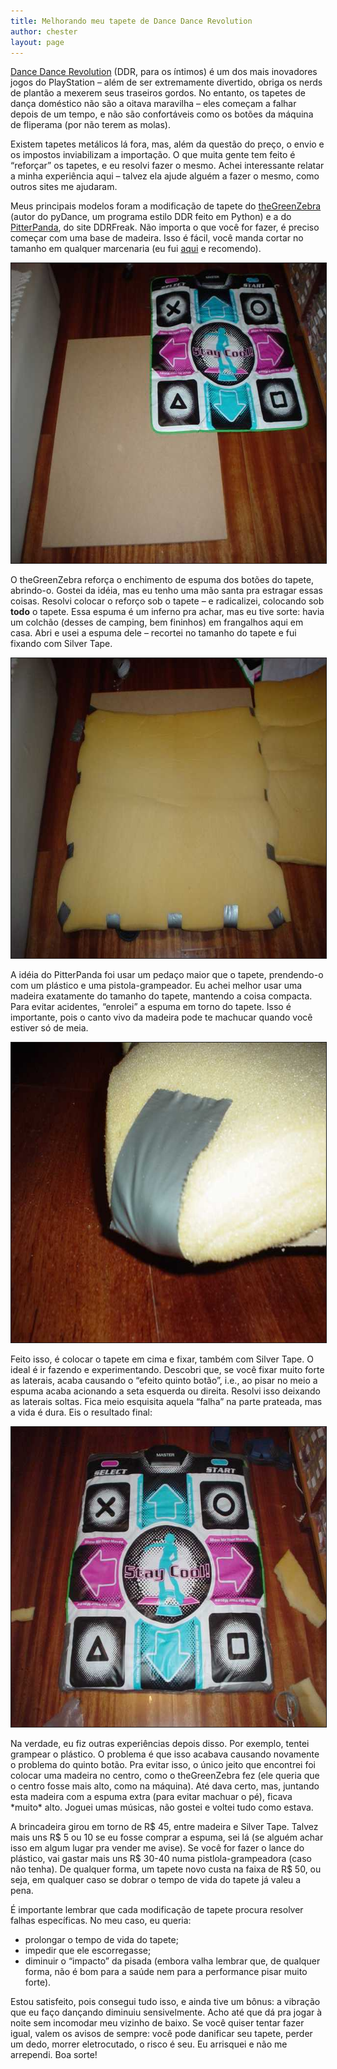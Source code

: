 ```yaml
---
title: Melhorando meu tapete de Dance Dance Revolution
author: chester
layout: page
---
```

[Dance Dance Revolution][1] (DDR, para os íntimos) é um dos mais inovadores jogos do PlayStation &#8211; além de ser extremamente divertido, obriga os nerds de plantão a mexerem seus traseiros gordos. No entanto, os tapetes de dança doméstico não são a oitava maravilha &#8211; eles começam a falhar depois de um tempo, e não são confortáveis como os botões da máquina de fliperama (por não terem as molas).

Existem tapetes metálicos lá fora, mas, além da questão do preço, o envio e os impostos inviabilizam a importação. O que muita gente tem feito é &#8220;reforçar&#8221; os tapetes, e eu resolvi fazer o mesmo. Achei interessante relatar a minha experiência aqui &#8211; talvez ela ajude alguém a fazer o mesmo, como outros sites me ajudaram.

Meus principais modelos foram a modificação de tapete do [theGreenZebra][2] (autor do pyDance, um programa estilo DDR feito em Python) e a do [PitterPanda][3], do site DDRFreak. Não importa o que você for fazer, é preciso começar com uma base de madeira. Isso é fácil, você manda cortar no tamanho em qualquer marcenaria (eu fui [aqui][4] e recomendo).

<p style="text-align: center;">
  <img class="aligncenter" src="../img/ddr/tapete_inicio.jpg" border="1" alt="meu tapete e  a base de madeira" width="640" height="480" />
</p>

O theGreenZebra reforça o enchimento de espuma dos botões do tapete, abrindo-o. Gostei da idéia, mas eu tenho uma mão santa pra estragar essas coisas. Resolvi colocar o reforço sob o tapete &#8211; e radicalizei, colocando sob **todo** o tapete. Essa espuma é um inferno pra achar, mas eu tive sorte: havia um colchão (desses de camping, bem fininhos) em frangalhos aqui em casa. Abri e usei a espuma dele &#8211; recortei no tamanho do tapete e fui fixando com Silver Tape.

<p style="text-align: center;">
  <img class="aligncenter" src="../img/ddr/espuma.jpg" border="1" alt="tapete com a espuma colada" width="640" height="480" />
</p>

A idéia do PitterPanda foi usar um pedaço maior que o tapete, prendendo-o com um plástico e uma pistola-grampeador. Eu achei melhor usar uma madeira exatamente do tamanho do tapete, mantendo a coisa compacta. Para evitar acidentes, &#8220;enrolei&#8221; a espuma em torno do tapete. Isso é importante, pois o canto vivo da madeira pode te machucar quando você estiver só de meia.

<p style="text-align: center;">
  <img class="aligncenter" src="../img/ddr/espuma_detalhe.jpg" border="1" alt="detalhe da  espuma enrolando sobre o canto da placa de madeira" width="640" height="480" />
</p>

Feito isso, é colocar o tapete em cima e fixar, também com Silver Tape. O ideal é ir fazendo e experimentando. Descobri que, se você fixar muito forte as laterais, acaba causando o &#8220;efeito quinto botão&#8221;, i.e., ao pisar no meio a espuma acaba acionando a seta esquerda ou direita. Resolvi isso deixando as laterais soltas. Fica meio esquisita aquela &#8220;falha&#8221; na parte prateada, mas a vida é dura. Eis o resultado final:

<p style="text-align: center;">
  <img class="aligncenter" src="../img/ddr/tapete_final.jpg" border="1" alt="resultado  final" width="640" height="480" />
</p>

Na verdade, eu fiz outras experiências depois disso. Por exemplo, tentei grampear o plástico. O problema é que isso acabava causando novamente o problema do quinto botão. Pra evitar isso, o único jeito que encontrei foi colocar uma madeira no centro, como o theGreenZebra fez (ele queria que o centro fosse mais alto, como na máquina). Até dava certo, mas, juntando esta madeira com a espuma extra (para evitar machuar o pé), ficava \*muito\* alto. Joguei umas músicas, não gostei e voltei tudo como estava.

A brincadeira girou em torno de R$ 45, entre madeira e Silver Tape. Talvez mais uns R$ 5 ou 10 se eu fosse comprar a espuma, sei lá (se alguém achar isso em algum lugar pra vender me avise). Se você for fazer o lance do plástico, vai gastar mais uns R$ 30-40 numa pistlola-grampeadora (caso não tenha). De qualquer forma, um tapete novo custa na faixa de R$ 50, ou seja, em qualquer caso se dobrar o tempo de vida do tapete já valeu a pena.

É importante lembrar que cada modificação de tapete procura resolver falhas específicas. No meu caso, eu queria:

*   prolongar o tempo de vida do tapete;
*   impedir que ele escorregasse;
*   diminuir o &#8220;impacto&#8221; da pisada (embora valha lembrar que, de qualquer forma, não é bom para a saúde nem para a performance pisar muito forte).

Estou satisfeito, pois consegui tudo isso, e ainda tive um bônus: a vibração que eu faço dançando diminuiu sensivelmente. Acho até que dá pra jogar à noite sem incomodar meu vizinho de baixo. Se você quiser tentar fazer igual, valem os avisos de sempre: você pode danificar seu tapete, perder um dedo, morrer eletrocutado, o risco é seu. Eu arrisquei e não me arrependi. Boa sorte!

 [1]: http://www.gamespot.com/ps/puzzle/dancedancerevolution/review.html
 [2]: http://clickass.org/%7Etgz/pyddr/hardmat/
 [3]: http://www.ddrfreak.com/library/faqs-modding.php/
 [4]: http://www.pegfaca.com.br/